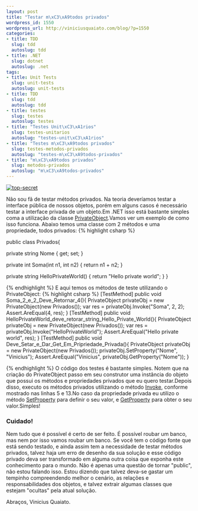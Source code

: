 ```yaml
--- 
layout: post
title: "Testar m\xC3\xA9todos privados"
wordpress_id: 1550
wordpress_url: http://viniciusquaiato.com/blog/?p=1550
categories: 
- title: TDD
  slug: tdd
  autoslug: tdd
- title: .NET
  slug: dotnet
  autoslug: .net
tags: 
- title: Unit Tests
  slug: unit-tests
  autoslug: unit-tests
- title: TDD
  slug: tdd
  autoslug: tdd
- title: testes
  slug: testes
  autoslug: testes
- title: "Testes Unit\xC3\xA1rios"
  slug: testes-unitarios
  autoslug: "testes-unit\xC3\xA1rios"
- title: "Testes m\xC3\xA9todos privados"
  slug: testes-metodos-privados
  autoslug: "testes-m\xC3\xA9todos-privados"
- title: "m\xC3\xA9todos privados"
  slug: metodos-privados
  autoslug: "m\xC3\xA9todos-privados"
---
```



[![](http://viniciusquaiato.com/images_posts/top-secret-150x150.jpg "top-secret")](http://viniciusquaiato.com/images_posts/top-secret.jpg)

Não sou fã de testar métodos privados. Na teoria deveríamos testar a interface pública de nossos objetos, porém em alguns casos é necessário testar a interface privada de um objeto.Em .NET isso está bastante simples coma a utilização da classe [PrivateObject](http://msdn.microsoft.com/en-us/library/microsoft.visualstudio.testtools.unittesting.privateobject(VS.80).aspx).Vamos ver um exemplo de como isso funciona. Abaixo temos uma classe com 2 métodos e uma propriedade, todos privados:
{% highlight csharp %}

public class Privados{    

private string Nome { get;
    set;
    }
    
private int Soma(int n1, int n2)    {
return n1 + n2;
    }
    
private string HelloPrivateWorld()    {
return "Hello 
private world";
    }
}

{% endhighlight %}
E aqui temos os métodos de teste utilizando o PrivateObject:
{% highlight csharp %}
[TestMethod]
public void Soma_2_e_2_Deve_Retornar_4(){    PrivateObject privateObj = new PrivateObject(new Privados());
var res = privateObj.Invoke("Soma", 2, 2);
    Assert.AreEqual(4, res);
    }
[TestMethod]
public void HelloPrivateWorld_deve_retorar_string_Hello_Private_World(){    PrivateObject privateObj = new PrivateObject(new Privados());
var res = privateObj.Invoke("HelloPrivateWorld");
    Assert.AreEqual("Hello 
private world", res);
    }
[TestMethod]
public void Deve_Setar_e_Dar_Get_Em_Pripriedade_Privada(){    PrivateObject privateObj = new PrivateObject(new Privados());
    privateObj.SetProperty("Nome", "Vinicius");
    Assert.AreEqual("Vinicius", privateObj.GetProperty("Nome"));
    }

{% endhighlight %}
O código dos testes é bastante simples. Notem que na criação do PrivateObject passo em seu construtor uma instância do objeto que possui os métodos e propriedades privados que eu quero testar.Depois disso, executo os métodos privados utilizando o método [Invoke](http://msdn.microsoft.com/en-US/library/microsoft.visualstudio.testtools.unittesting.privateobject.invoke(v=VS.80).aspx), conforme mostrado nas linhas 5 e 13.No caso da propriedade privada eu utilizo o método [SetProperty](http://msdn.microsoft.com/en-US/library/microsoft.visualstudio.testtools.unittesting.privateobject.setproperty(v=VS.80).aspx) para definir o seu valor, e [GetProperty](http://msdn.microsoft.com/en-US/library/microsoft.visualstudio.testtools.unittesting.privateobject.getproperty(v=VS.80).aspx) para obter o seu valor.Simples!

### Cuidado!
Nem tudo que é possível é certo de ser feito. É possível roubar um banco, mas nem por isso vamos roubar um banco. Se você tem o código fonte que está sendo testado, e ainda assim tem a necessidade de testar métodos privados, talvez haja um erro de desenho da sua solução e esse código privado deva ser transformado em alguma outra coisa que exponha este conhecimento para o mundo. Não é apenas uma questão de tornar "public", não estou falando isso. Estou dizendo que talvez deva-se gastar um tempinho compreendendo melhor o cenário, as relações e responsabilidades dos objetos, e talvez extrair algumas classes que estejam "ocultas" pela atual solução.

Abraços,
Vinicius Quaiato.
